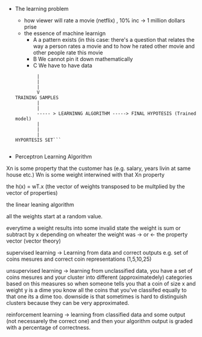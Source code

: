 - The learning problem

   - how viewer will rate a movie (netflix) , 10% inc -> 1 million dollars prise
    - the essence of machine learnign 
      - A a pattern exists (in this case: there's a question that relates the way a person rates a movie and to how he rated other movie and other people rate this movie
      - B We cannot pin it down mathematically
      - C We have to have data
      

   ```UNKNOWN TARGET FUNCTION (IDEAL)
           |
           |
           |
           V
   TRAINING SAMPLES
           |
           |
           ----- > LEARNINNG ALGORITHM -----> FINAL HYPOTESIS (Trained model)
           |
           |
           |
   HYPORTESIS SET```
    
- Perceptron Learning Algorithm 

Xn is some property that the customer has (e.g. salary, years livin at same house etc.)
Wn is some weight interwined with that Xn property

the h(x) = wT.x (the vector of weights transposed to be multplied by the vector of properties)

the linear leaning algorithm

all the weights start at a random value.

everytime a weight results into some invalid state the weight is sum or subtract by x depending on wheater the weight was -> or <- the property vector (vector theory)


supervised learning -> Learning from data and correct outputs e.g. set of coins mesures and correct coin representations (1,5,10,25)


unsupervised learning -> learning from unclassified data, you have a set of coins mesures and your cluster into different (approximatedely) categories based on this measures so when someone tells you that a coin of size x and weight y is a dime you know all the coins that you've classifed equally to that one its a dime too. downside is that sometimes is hard to distinguish clusters because they can be very approximated.


reinforcement learning -> learning from classified data and some output (not necessarely the correct one) and then your algorithm output is graded with a percentage of correctness.


